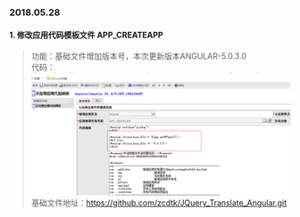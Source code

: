 ### 2018.05.28 <br/>

#### 1. 修改应用代码模板文件 APP_CREATEAPP <br/>

>功能：基础文件增加版本号，本次更新版本ANGULAR-5.0.3.0  <br/>
>代码：![Alt text](https://github.com/zcdtk/IBizsysTemplateChangeLog/blob/master/angularchangelog/2018.05.28-2018.05.28/img/createpp.png) <br/>
>基础文件地址：https://github.com/zcdtk/JQuery_Translate_Angular.git<br/>

